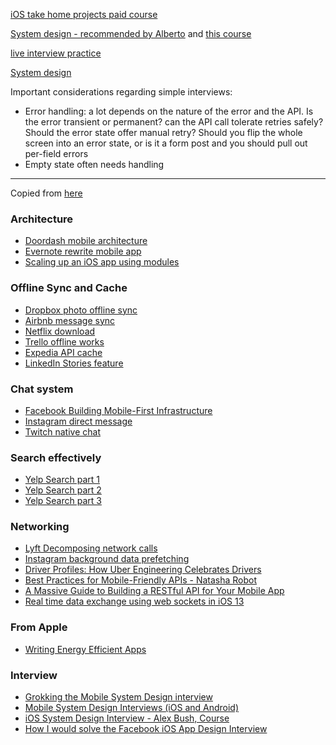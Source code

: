 [iOS take home projects paid course](https://www.youtube.com/watch?v=MSIe2y6Fee8)

[System design - recommended by Alberto](https://www.educative.io/) and [this course](https://www.educative.io/courses/grokking-the-system-design-interview)

[live interview practice](https://www.pramp.com/)

[System design](https://blog.pragmaticengineer.com/preparing-for-the-systems-design-and-coding-interviews/)

Important considerations regarding simple interviews: 
- Error handling: a lot depends on the nature of the error and the API. Is the error transient or permanent? can the API call tolerate retries safely? Should the error state offer manual retry? Should you flip the whole screen into an error state, or is it a form post and you should pull out per-field errors
- Empty state often needs handling

----


Copied from [here](https://gist.github.com/atierian/610538f39a4844881e20b673f4c8e8dc)

### Architecture
- [Doordash mobile architecture](https://doordash.engineering/2019/12/12/our-tech-stack-in-the-android-dasher-app/)
- [Evernote rewrite mobile app](https://evernote.com/blog/we-rebuilt-evernote-for-ios-in-swift/)
- [Scaling up an iOS app using modules](https://engineering.depop.com/scaling-up-an-ios-app-with-modularisation-8cd280d6b2b8)
### Offline Sync and Cache
- [Dropbox photo offline sync](https://dropbox.tech/mobile/building-carousel-part-i-how-we-made-our-networked-mobile-app-feel-fast-and-local)
- [Airbnb message sync](https://medium.com/airbnb-engineering/messaging-sync-scaling-mobile-messaging-at-airbnb-659142036f06)
- [Netflix download](https://www.youtube.com/watch?v=x1fF6_U9jdY)
- [Trello offline works](https://tech.trello.com/sync-architecture/)
- [Expedia API cache](https://medium.com/expedia-group-tech/how-apollo-android-client-cache-works-at-vrbo-73334d98af43)
- [LinkedIn Stories feature](https://engineering.linkedin.com/blog/2020/building-stories-on-ios)
### Chat system
- [Facebook Building Mobile-First Infrastructure](https://engineering.fb.com/2014/10/09/production-engineering/building-mobile-first-infrastructure-for-messenger/)
- [Instagram direct message](https://instagram-engineering.com/making-direct-messages-reliable-and-fast-a152bdfd697f)
- [Twitch native chat](https://blog.twitch.tv/en/2016/07/15/high-performing-native-chat-on-twitch-79c1492eca06/)
### Search effectively
- [Yelp Search part 1](https://engineeringblog.yelp.com/2018/05/android-search-perf-improvements-part-1.html)
- [Yelp Search part 2](https://engineeringblog.yelp.com/2018/05/android-search-perf-improvements-part-2.html)
- [Yelp Search part 3](https://engineeringblog.yelp.com/2018/06/android-search-perf-improvements-part-3.html)
### Networking
- [Lyft Decomposing network calls](https://eng.lyft.com/decomposing-network-calls-on-the-lyft-mobile-apps-c352de8e5e77)
- [Instagram background data prefetching](https://instagram-engineering.com/improving-performance-with-background-data-prefetching-b191acb39898)
- [Driver Profiles: How Uber Engineering Celebrates Drivers](https://eng.uber.com/driver-profiles/)
- [Best Practices for Mobile-Friendly APIs - Natasha Robot](https://www.natashatherobot.com/best-practices-mobile-friendly-apis/)
- [A Massive Guide to Building a RESTful API for Your Mobile App](https://savvyapps.com/blog/how-to-build-restful-api-mobile-app)
- [Real time data exchange using web sockets in iOS 13](https://www.donnywals.com/real-time-data-exchange-using-web-sockets-in-ios-13/)
### From Apple
- [Writing Energy Efficient Apps](https://apple.co/2EsDQ85)
### Interview
- [Grokking the Mobile System Design interview](https://medium.com/@goncharov.artemv/grokking-the-mobile-system-design-interview-6a06fa94491b)
- [Mobile System Design Interviews (iOS and Android)](https://blog.usejournal.com/mobile-system-design-interviews-ios-and-android-f5d360292c22)
- [iOS System Design Interview - Alex Bush, Course](https://iosinterviewguide.com/system-design-interview)
- [How I would solve the Facebook iOS App Design Interview](https://www.davidseek.com/fb/)

